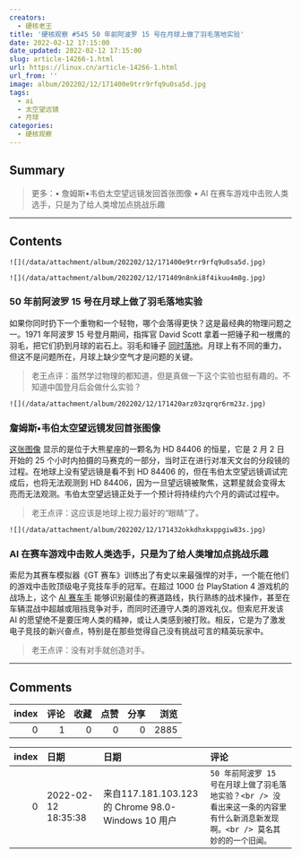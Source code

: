 ```yaml
---
creators:
  - 硬核老王
title: '硬核观察 #545 50 年前阿波罗 15 号在月球上做了羽毛落地实验'
date: 2022-02-12 17:15:00
date_updated: 2022-02-12 17:15:00
slug: article-14266-1.html
url: https://linux.cn/article-14266-1.html
url_from: ''
image: album/202202/12/171400e9trr9rfq9u0sa5d.jpg
tags:
  - ai
  - 太空望远镜
  - 月球
categories:
  - 硬核观察
---
```


## Summary

> 更多：• 詹姆斯•韦伯太空望远镜发回首张图像 • AI 在赛车游戏中击败人类选手，只是为了给人类增加点挑战乐趣

***

<!-- more -->

## Contents

`![](/data/attachment/album/202202/12/171400e9trr9rfq9u0sa5d.jpg)`

`![](/data/attachment/album/202202/12/171409n8nki8f4ikuu4m8g.jpg)`

### 50 年前阿波罗 15 号在月球上做了羽毛落地实验

如果你同时扔下一个重物和一个轻物，哪个会落得更快？这是最经典的物理问题之一。1971 年阿波罗 15 号登月期间，指挥官 David Scott 拿着一把锤子和一根鹰的羽毛，把它们扔到月球的岩石上。羽毛和锤子 [同时落地](https://www.wired.com/story/the-greatest-physics-demo-of-all-time-happened-on-the-moon/)。月球上有不同的重力，但这不是问题所在，月球上缺少空气才是问题的关键。

> 
> 老王点评：虽然学过物理的都知道，但是真做一下这个实验也挺有趣的。不知道中国登月后会做什么实验？
> 
> 
> 

`![](/data/attachment/album/202202/12/171420arz03zqrqr6rm23z.jpg)`

### 詹姆斯•韦伯太空望远镜发回首张图像

[这张图像](https://www.space.com/james-webb-space-telescope-first-photos-unveiled) 显示的是位于大熊星座的一颗名为 HD 84406 的恒星，它是 2 月 2 日开始的 25 个小时内拍摄的马赛克的一部分，当时正在进行对准天文台的分段镜的过程。在地球上没有望远镜是看不到 HD 84406 的，但在韦伯太空望远镜调试完成后，也将无法观测到 HD 84406，因为一旦望远镜被聚焦，这颗星就会变得太亮而无法观测。韦伯太空望远镜正处于一个预计将持续约六个月的调试过程中。

> 
> 老王点评：这应该是地球上视力最好的“眼睛”了。
> 
> 
> 

`![](/data/attachment/album/202202/12/171432okkdhxkxppgiw83s.jpg)`

### AI 在赛车游戏中击败人类选手，只是为了给人类增加点挑战乐趣

索尼为其赛车模拟器《GT 赛车》训练出了有史以来最强悍的对手，一个能在他们的游戏中击败顶级电子竞技车手的冠军。在超过 1000 台 PlayStation 4 游戏机的战场上，这个 [AI 赛车手](https://www.fastcompany.com/90720719/sony-built-an-ai-that-can-beat-you-at-video-games-with-honor) 能够识别最佳的赛道路线，执行熟练的战术操作，甚至在车辆混战中超越或阻挡竞争对手，而同时还遵守人类的游戏礼仪。但索尼开发该 AI 的愿望绝不是要压垮人类的精神，或让人类感到被打败。相反，它是为了激发电子竞技的新兴奋点，特别是在那些觉得自己没有挑战可言的精英玩家中。

> 
> 老王点评：没有对手就创造对手。
> 
> 
>

***

## Comments


|   index |   评论 |   收藏 |   点赞 |   分享 |   浏览 |
|--------:|-------:|-------:|-------:|-------:|-------:|
|       0 |      1 |      0 |      0 |      0 |   2885 |

|   index | 日期                | 日期                                              | 评论                                                                                                                            |
|--------:|:--------------------|:--------------------------------------------------|:--------------------------------------------------------------------------------------------------------------------------------|
|       0 | 2022-02-12 18:35:38 | 来自117.181.103.123的 Chrome 98.0-Windows 10 用户 | `50 年前阿波罗 15 号在月球上做了羽毛落地实验？<br /> 没看出来这一条的内容里有什么新消息新发现啊。<br /> 莫名其妙的的一个旧闻。` |
